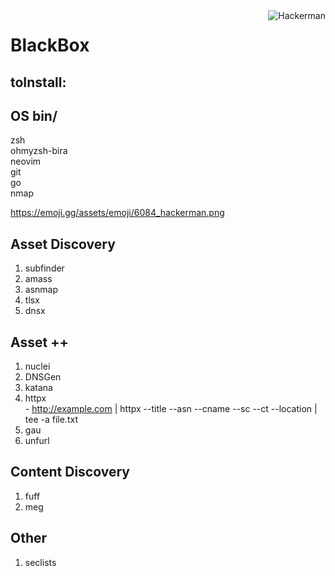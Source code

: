 <picture>
  <source media="(prefers-color-scheme: dark)" srcset="https://emoji.gg/assets/emoji/6084_hackerman.png">
  <source media="(prefers-color-scheme: light)" srcset="https://emoji.gg/assets/emoji/6084_hackerman.png">
  <img align="right" alt="Hackerman" src="https://emoji.gg/assets/emoji/6084_hackerman.png">
</picture>

# BlackBox
## toInstall:

## OS bin/  
zsh  
ohmyzsh-bira  
neovim  
git  
go  
nmap  
 
 https://emoji.gg/assets/emoji/6084_hackerman.png

## Asset Discovery
  1. subfinder
  2. amass
  3. asnmap
  4. tlsx
  5. dnsx


## Asset ++
  1. nuclei
  2. DNSGen
  3. katana
  4. httpx  
    - http://example.com | httpx --title --asn --cname --sc --ct --location | tee -a file.txt
  5. gau
  6. unfurl

## Content Discovery
  1. fuff
  2. meg

## Other
  1. seclists
